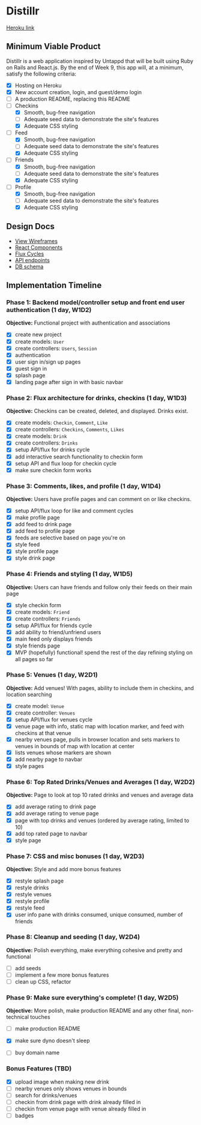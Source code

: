 # Distillr

[Heroku link][heroku]

[heroku]: http://distillr-app.herokuapp.com

## Minimum Viable Product

Distillr is a web application inspired by Untappd that will be built using Ruby on Rails and React.js. By the end of Week 9, this app will, at a minimum, satisfy the following criteria:

- [x] Hosting on Heroku
- [x] New account creation, login, and guest/demo login
- [ ] A production README, replacing this README
- [ ] Checkins
  - [x] Smooth, bug-free navigation
  - [ ] Adequate seed data to demonstrate the site's features
  - [x] Adequate CSS styling
- [ ] Feed
  - [x] Smooth, bug-free navigation
  - [ ] Adequate seed data to demonstrate the site's features
  - [x] Adequate CSS styling
- [ ] Friends
  - [x] Smooth, bug-free navigation
  - [ ] Adequate seed data to demonstrate the site's features
  - [x] Adequate CSS styling
- [ ] Profile
  - [x] Smooth, bug-free navigation
  - [ ] Adequate seed data to demonstrate the site's features
  - [x] Adequate CSS styling

## Design Docs
* [View Wireframes][views]
* [React Components][components]
* [Flux Cycles][flux-cycles]
* [API endpoints][api-endpoints]
* [DB schema][schema]

[views]: docs/views.md
[components]: docs/components.md
[flux-cycles]: docs/flux-cycles.md
[api-endpoints]: docs/api-endpoints.md
[schema]: docs/schema.md

## Implementation Timeline

### Phase 1: Backend model/controller setup and front end user authentication (1 day, W1D2)

**Objective:** Functional project with authentication and associations

- [x] create new project
- [x] create models: `User`
- [x] create controllers: `Users`, `Session`
- [x] authentication
- [x] user sign in/sign up pages
- [x] guest sign in
- [x] splash page
- [x] landing page after sign in with basic navbar

### Phase 2: Flux architecture for drinks, checkins (1 day, W1D3)

**Objective:** Checkins can be created, deleted, and displayed. Drinks exist.

- [x] create models: `Checkin`, `Comment`, `Like`
- [x] create controllers: `Checkins`, `Comments`, `Likes`
- [x] create models: `Drink`
- [x] create controllers: `Drinks`
- [x] setup API/flux for drinks cycle
- [x] add interactive search functionality to checkin form
- [x] setup API and flux loop for checkin cycle
- [x] make sure checkin form works

### Phase 3: Comments, likes, and profile (1 day, W1D4)

**Objective:** Users have profile pages and can comment on or like checkins.

- [x] setup API/flux loop for like and comment cycles
- [x] make profile page
- [x] add feed to drink page
- [x] add feed to profile page
- [x] feeds are selective based on page you're on
- [x] style feed
- [x] style profile page
- [x] style drink page

### Phase 4: Friends and styling (1 day, W1D5)

**Objective:** Users can have friends and follow only their feeds on their main page

- [x] style checkin form
- [x] create models: `Friend`
- [x] create controllers: `Friends`
- [x] setup API/flux for friends cycle
- [x] add ability to friend/unfriend users
- [x] main feed only displays friends
- [x] style friends page
- [x] MVP (hopefully) functional! spend the rest of the day refining styling on all pages so far

### Phase 5: Venues (1 day, W2D1)

**Objective:** Add venues! With pages, ability to include them in checkins, and location searching

- [x] create model: `Venue`
- [x] create controller: `Venues`
- [x] setup API/flux for venues cycle
- [x] venue page with info, static map with location marker, and feed with checkins at that venue
- [x] nearby venues page, pulls in browser location and sets markers to venues in bounds of map with location at center
- [x] lists venues whose markers are shown
- [x] add nearby page to navbar
- [x] style pages

### Phase 6: Top Rated Drinks/Venues and Averages (1 day, W2D2)

**Objective:** Page to look at top 10 rated drinks and venues and average data

- [x] add average rating to drink page
- [x] add average rating to venue page
- [x] page with top drinks and venues (ordered by average rating, limited to 10)
- [x] add top rated page to navbar
- [x] style page

### Phase 7: CSS and misc bonuses (1 day, W2D3)

**Objective:** Style and add more bonus features

- [x] restyle splash page
- [x] restyle drinks
- [x] restyle venues
- [x] restyle profile
- [x] restyle feed
- [x] user info pane with drinks consumed, unique consumed, number of friends

### Phase 8: Cleanup and seeding (1 day, W2D4)

**Objective:** Polish everything, make everything cohesive and pretty and functional

- [ ] add seeds
- [ ] implement a few more bonus features
- [ ] clean up CSS, refactor

### Phase 9: Make sure everything's complete! (1 day, W2D5)

**Objective:** More polish, make production README and any other final, non-technical touches

- [ ] make production README
- [x] make sure dyno doesn't sleep
- [ ] buy domain name


### Bonus Features (TBD)
- [x] upload image when making new drink
- [ ] nearby venues only shows venues in bounds
- [ ] search for drinks/venues
- [ ] checkin from drink page with drink already filled in
- [ ] checkin from venue page with venue already filled in
- [ ] badges
